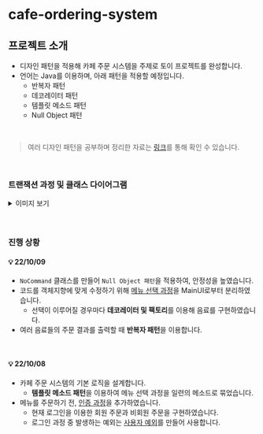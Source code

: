 # cafe-ordering-system

## 프로젝트 소개
- 디자인 패턴을 적용해 카페 주문 시스템을 주제로 토이 프로젝트를 완성합니다.
- 언어는 Java를 이용하며, 아래 패턴을 적용할 예정입니다.
    - 반복자 패턴
    - 데코레이터 패턴
    - 템플릿 메소드 패턴
    - Null Object 패턴

<br/>

> 여러 디자인 패턴을 공부하며 정리한 자료는 [링크](https://github.com/2dongyeop/design-pattern)를 통해 확인 수 있습니다.

<br/>

### 트랜잭션 과정 및 클래스 다이어그램
<details>
<summary> 이미지 보기 </summary>
<div markdown="1">       

- 트랜잭션 과정

  <img src="https://github.com/2dongyeop/cafe-ordering-system/blob/main/image/transaction-diagram.png" width = 500/>

<br/>

<br/>

- 클래스 다이어그램

  <img src="https://github.com/2dongyeop/cafe-ordering-system/blob/main/image/class-diagram.png" width = 500/>


</div>
</details>


<br/>

<br/>

### 진행 상황
#### 💡 22/10/09
- `NoCommand` 클래스를 만들어 `Null Object 패턴`을 적용하여, 안정성을 높였습니다.
- 코드를 객체지향에 맞게 수정하기 위해 [메뉴 선택 과정](https://github.com/2dongyeop/cafe-ordering-system/blob/main/src/userInterface/orderProcess/OrderProcess.java)을 MainUI로부터 분리하였습니다.
  - 선택이 이루어질 경우마다 **데코레이터 및 팩토리**를 이용해 음료를 구현하였습니다.
- 여러 음료들의 주문 결과를 출력할 때 **반복자 패턴**을 이용합니다.

<br/>

#### 💡 22/10/08
- 카페 주문 시스템의 기본 로직을 설계합니다.
  - **템플릿 메소드 패턴**을 이용하여 메뉴 선택 과정을 일련의 메소드로 묶었습니다.
- 메뉴를 주문하기 전, [인증 과정](https://github.com/2dongyeop/cafe-ordering-system/blob/main/src/userInterface/userAuthentication/AuthProcess.java)을 추가하였습니다.
  - 현재 로그인을 이용한 회원 주문과 비회원 주문을 구현하였습니다.
  - 로그인 과정 중 발생하는 예외는 [사용자 예외](https://github.com/2dongyeop/cafe-ordering-system/tree/main/src/userInterface/applicationException)를 만들어 사용합니다.
